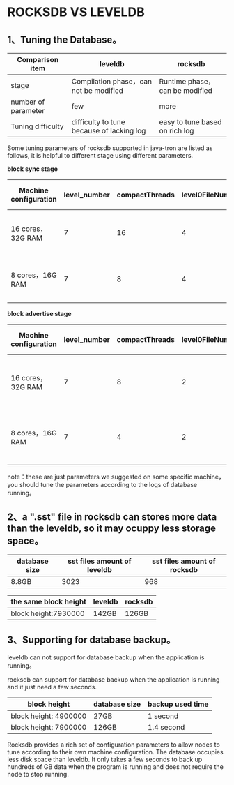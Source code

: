 # ROCKSDB VS LEVELDB

## 1、Tuning the Database。


| Comparison item	| leveldb	| rocksdb |
| ------ | ------ | ------|
|stage	|Compilation phase，can not be modified|	Runtime phase，can be modified
|number of parameter	|few|	more
|Tuning difficulty	|difficulty to tune because of lacking log	|easy to tune based on rich log

Some tuning parameters of rocksdb supported in java-tron are listed as follows, it is helpful to different stage using different parameters.  

<b>block sync stage</b>

| Machine configuration|	level_number | compactThreads	| level0FileNumCompactionTrigger | block size	| target File | level 1 size	| level multiplier | target File Multiplier |	description	 |
| ------ | ------ | ------ | ------ | ------ | ------ | ------ | ------ | ------| ------ |
|16 cores，32G RAM|	7 |	16|	4	|64k|	256MB|	256MB|	10|	1|	It is recommanded to turn up the parameter "compactThreads" and "level0FileNumCompactionTrigger" for more fast speed of writing data to database|	
|8 cores，16G RAM |	7	| 8	|4|	64k|	256MB|	256MB|	10|	1|	It is recommanded to turn up the parameter "compactThreads" and "level0FileNumCompactionTrigger" for more fast speed of writing data to database|


<b>block advertise stage</b>

| Machine configuration |	level_number | compactThreads	| level0FileNumCompactionTrigger | block size	| target File | level 1 size	| level multiplier | target File Multiplier |	description	 |
| ------ | ------ | ------ | ------ | ------ | ------ | ------ | ------ | ------| ------ |
|16 cores，32G RAM|	7|	8|	2|	64k|	256MB|	256MB|	10|	1|	It is recommanded to turn down the parameter "compactThreads" and "level0FileNumCompactionTrigger" for more fast speed of reading data to database|	
|8 cores，16G RAM|	7|	4|	2|	64k|	256MB|	256MB|	10|	1|	It is recommanded to turn down the parameter "compactThreads" and "level0FileNumCompactionTrigger" for more fast speed of reading data to database|	


note：these are just parameters we suggested on some specific machine，you should tune the parameters according to the logs of database running。

## 2、a ".sst" file in rocksdb can stores more data than the leveldb, so it may ocuppy less storage space。

|database size | sst files amount of leveldb|	sst files amount of rocksdb|
|-----|-----|-----|
|8.8GB|	3023|	968|

|the same block height|leveldb|	rocksdb|
|-----|-----|-----|
|block height:7930000|	142GB	|126GB|

## 3、Supporting for database backup。

leveldb can not support for database backup when the application is running。

rocksdb can support for database backup when the application is running and it just need a few seconds.

|block height|	database size|	backup used time 
|-----|-----|-----|
|block height: 4900000|	27GB	|1 second|
|block height: 7900000|	126GB|	1.4 second|


Rocksdb provides a rich set of configuration parameters to allow nodes to tune according to their own machine configuration. The database occupies less disk space than leveldb. It only takes a few seconds to back up hundreds of GB data when the program is running and does not require the node to stop running.



